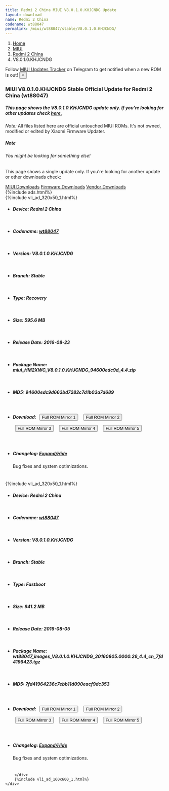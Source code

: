 ```yaml
---
title: Redmi 2 China MIUI V8.0.1.0.KHJCNDG Update
layout: download
name: Redmi 2 China
codename: wt88047
permalink: /miui/wt88047/stable/V8.0.1.0.KHJCNDG/
---
```

<nav aria-label="breadcrumb">
    <ol class="breadcrumb">
        <li class="breadcrumb-item"><a href="/">Home</a></li>
        <li class="breadcrumb-item"><a href="/miui/">MIUI</a></li>
        <li class="breadcrumb-item"><a href="/miui/wt88047/">Redmi 2 China</a></li>
        <li class="breadcrumb-item active" aria-current="page">V8.0.1.0.KHJCNDG</li>
    </ol>
</nav>
<div class="alert alert-primary alert-dismissible fade show" role="alert">
    Follow <a href="https://t.me/MIUIUpdatesTracker" class="alert-link">MIUI Updates Tracker</a> on Telegram to get
    notified when a new ROM is out!
    <button type="button" class="close" data-dismiss="alert" aria-label="Close">
        <span aria-hidden="true">&times;</span>
    </button>
</div>
<div class="col-12 mx-auto">
    <h3 class="title bg-light p-2 rounded">MIUI V8.0.1.0.KHJCNDG Stable Official Update for Redmi 2 China (wt88047)</h3>
    <h5>This page shows the V8.0.1.0.KHJCNDG update only. If you're looking for other updates check
        <a href="/miui/wt88047/">here.</a></h5>
    <p><i>Note: </i>All files listed here are official untouched MIUI ROMs.
        It's not owned, modified or edited by Xiaomi Firmware Updater.</p>
    <div class="card">
        <div class="card-body">
            <h5 class="card-title">Note</h5>
            <h6 class="card-subtitle mb-2 text-muted">You might be looking for something else!</h6>
            <p class="card-text">This page shows a single update only.
                If you're looking for another update or other downloads check:</p>
            <a href="/miui/" class="card-link">MIUI Downloads</a>
            <a href="/firmware/" class="card-link">Firmware Downloads</a>
            <a href="/vendor/" class="card-link">Vendor Downloads</a>
        </div>
    </div>
    {%include ads.html%}
    <div class="row justify-content-center">
        <div class="col-10" id="downloads">
                    <div class="card card-body">
            {%include vli_ad_320x50_1.html%}
            <ul class="list-unstyled">
                <li style="padding-bottom: 10px;">
                    <h5><b>Device: </b>Redmi 2 China</h5>
                </li>
                <li style="padding-bottom: 10px;">
                    <h5><b>Codename: </b> <a href="/miui/wt88047/" target="_blank">wt88047</a> </h5>
                </li>
                <li style="padding-bottom: 10px;">
                    <h5><b>Version: </b>V8.0.1.0.KHJCNDG</h5>
                </li>
                <li style="padding-bottom: 10px;">
                    <h5><b>Branch: </b>Stable</h5>
                </li>
                <li style="padding-bottom: 10px;">
                    <h5><b>Type: </b>Recovery</h5>
                </li>
                <li style="padding-bottom: 10px;">
                    <h5><b>Size: </b>595.6 MB</h5>
                </li>
                <li style="padding-bottom: 10px;">
                    <h5><b>Release Date: </b>2016-08-23</h5>
                </li>
                <li style="padding-bottom: 10px;">
                    <h5><b>Package Name: </b><span id="filename" class="text-dark">miui_HM2XWC_V8.0.1.0.KHJCNDG_94600edc9d_4.4.zip</span></h5>
                </li>
                <li style="padding-bottom: 10px;">
                    <h5><b>MD5: </b><span id="md5" class="text-muted">94600edc9d663bd7282c7d1b03a7d689</span></h5>
                </li>
                <li style="padding-bottom: 10px;">
                    <h5><b>Download: </b> <button type="button" id="download" class="btn btn-primary" style="margin: 7px;" onclick="window.open('https://cdn-ota.azureedge.net/V8.0.1.0.KHJCNDG/miui_HM2XWC_V8.0.1.0.KHJCNDG_94600edc9d_4.4.zip', '_blank');"><i class="fa fa-download"></i> Full ROM Mirror 1</button> <button type="button" id="download" class="btn btn-primary" style="margin: 7px;" onclick="window.open('https://cdnorg.d.miui.com/V8.0.1.0.KHJCNDG/miui_HM2XWC_V8.0.1.0.KHJCNDG_94600edc9d_4.4.zip', '_blank');"><i class="fa fa-download"></i> Full ROM Mirror 2</button> <button type="button" id="download" class="btn btn-primary" style="margin: 7px;" onclick="window.open('https://bn.d.miui.com/V8.0.1.0.KHJCNDG/miui_HM2XWC_V8.0.1.0.KHJCNDG_94600edc9d_4.4.zip', '_blank');"><i class="fa fa-download"></i> Full ROM Mirror 3</button> <button type="button" id="download" class="btn btn-primary" style="margin: 7px;" onclick="window.open('https://bigota.d.miui.com/V8.0.1.0.KHJCNDG/miui_HM2XWC_V8.0.1.0.KHJCNDG_94600edc9d_4.4.zip', '_blank');"><i class="fa fa-download"></i> Full ROM Mirror 4</button> <button type="button" id="download" class="btn btn-primary" style="margin: 7px;" onclick="window.open('https://hugeota.d.miui.com/V8.0.1.0.KHJCNDG/miui_HM2XWC_V8.0.1.0.KHJCNDG_94600edc9d_4.4.zip', '_blank');"><i class="fa fa-download"></i> Full ROM Mirror 5</button></h5>
                </li>
                <li style="padding-bottom: 10px;">
                    <h5><b>Changelog: </b><a href="#wt88047_1_changelog" data-toggle="collapse" role="button"
                            aria-expanded="false" aria-controls="wt88047_1_changelog"> <i class="fa fa-arrow-down"
                                aria-hidden="true"></i> Expand/Hide</a></h5>
                    <div class="collapse" id="wt88047_1_changelog">
                        <p id="changelog_text">Bug fixes and system optimizations.</p>
                    </div>
                </li>
            </ul>
        </div>
        <div class="card card-body">
            {%include vli_ad_320x50_1.html%}
            <ul class="list-unstyled">
                <li style="padding-bottom: 10px;">
                    <h5><b>Device: </b>Redmi 2 China</h5>
                </li>
                <li style="padding-bottom: 10px;">
                    <h5><b>Codename: </b> <a href="/miui/wt88047/" target="_blank">wt88047</a> </h5>
                </li>
                <li style="padding-bottom: 10px;">
                    <h5><b>Version: </b>V8.0.1.0.KHJCNDG</h5>
                </li>
                <li style="padding-bottom: 10px;">
                    <h5><b>Branch: </b>Stable</h5>
                </li>
                <li style="padding-bottom: 10px;">
                    <h5><b>Type: </b>Fastboot</h5>
                </li>
                <li style="padding-bottom: 10px;">
                    <h5><b>Size: </b>941.2 MB</h5>
                </li>
                <li style="padding-bottom: 10px;">
                    <h5><b>Release Date: </b>2016-08-05</h5>
                </li>
                <li style="padding-bottom: 10px;">
                    <h5><b>Package Name: </b><span id="filename" class="text-dark">wt88047_images_V8.0.1.0.KHJCNDG_20160805.0000.29_4.4_cn_7fd4196423.tgz</span></h5>
                </li>
                <li style="padding-bottom: 10px;">
                    <h5><b>MD5: </b><span id="md5" class="text-muted">7fd41964236c7ebb11d090eacf9dc353</span></h5>
                </li>
                <li style="padding-bottom: 10px;">
                    <h5><b>Download: </b> <button type="button" id="download" class="btn btn-primary" style="margin: 7px;" onclick="window.open('https://cdn-ota.azureedge.net/V8.0.1.0.KHJCNDG/wt88047_images_V8.0.1.0.KHJCNDG_20160805.0000.29_4.4_cn_7fd4196423.tgz', '_blank');"><i class="fa fa-download"></i> Full ROM Mirror 1</button> <button type="button" id="download" class="btn btn-primary" style="margin: 7px;" onclick="window.open('https://cdnorg.d.miui.com/V8.0.1.0.KHJCNDG/wt88047_images_V8.0.1.0.KHJCNDG_20160805.0000.29_4.4_cn_7fd4196423.tgz', '_blank');"><i class="fa fa-download"></i> Full ROM Mirror 2</button> <button type="button" id="download" class="btn btn-primary" style="margin: 7px;" onclick="window.open('https://bn.d.miui.com/V8.0.1.0.KHJCNDG/wt88047_images_V8.0.1.0.KHJCNDG_20160805.0000.29_4.4_cn_7fd4196423.tgz', '_blank');"><i class="fa fa-download"></i> Full ROM Mirror 3</button> <button type="button" id="download" class="btn btn-primary" style="margin: 7px;" onclick="window.open('https://bigota.d.miui.com/V8.0.1.0.KHJCNDG/wt88047_images_V8.0.1.0.KHJCNDG_20160805.0000.29_4.4_cn_7fd4196423.tgz', '_blank');"><i class="fa fa-download"></i> Full ROM Mirror 4</button> <button type="button" id="download" class="btn btn-primary" style="margin: 7px;" onclick="window.open('https://hugeota.d.miui.com/V8.0.1.0.KHJCNDG/wt88047_images_V8.0.1.0.KHJCNDG_20160805.0000.29_4.4_cn_7fd4196423.tgz', '_blank');"><i class="fa fa-download"></i> Full ROM Mirror 5</button></h5>
                </li>
                <li style="padding-bottom: 10px;">
                    <h5><b>Changelog: </b><a href="#wt88047_2_changelog" data-toggle="collapse" role="button"
                            aria-expanded="false" aria-controls="wt88047_2_changelog"> <i class="fa fa-arrow-down"
                                aria-hidden="true"></i> Expand/Hide</a></h5>
                    <div class="collapse" id="wt88047_2_changelog">
                        <p id="changelog_text">Bug fixes and system optimizations.</p>
                    </div>
                </li>
            </ul>
        </div>

        </div>
        {%include vli_ad_160x600_1.html%}
    </div>
</div>
